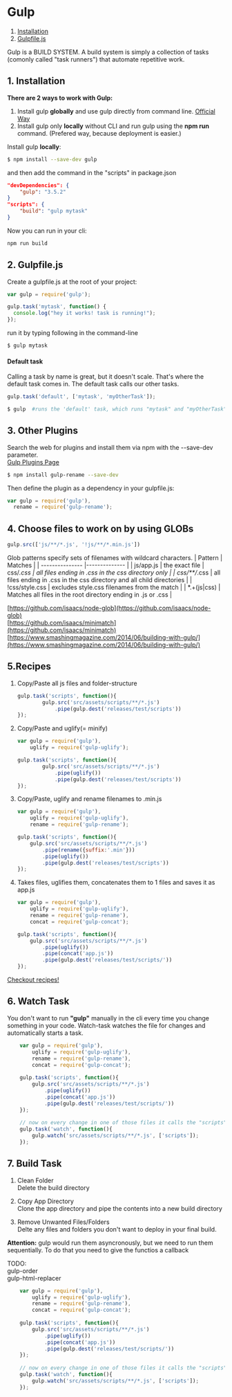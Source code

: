 # Gulp
1. [Installation](#installation)
2. [Gulpfile.js](#gulpfile)

Gulp is a BUILD SYSTEM. A build system is simply a collection of tasks (comonly called "task runners") that automate repetitive work. 

<a name="installation"></a>
##  1. Installation 
__There are 2 ways to work with Gulp:__

1. Install gulp **globally** and use gulp directly from command line. [Official Way](https://github.com/gulpjs/gulp/blob/master/docs/getting-started.md#getting-started)
2. Install gulp only **locally** without CLI and run gulp using the **npm run** command. (Prefered way, because deployment is easier.)

Install gulp **locally**:

```sh
$ npm install --save-dev gulp
```
and then add the command in the "scripts" in package.json

```json
"devDependencies": {
    "gulp": "3.5.2"
}
"scripts": {
    "build": "gulp mytask"
}
```

Now you can run in your cli: 
```sh 
npm run build
```  


<a name="gulpfile"></a>
## 2. Gulpfile.js
Create a gulpfile.js at the root of your project:

```javascript
var gulp = require('gulp');

gulp.task('mytask', function() {
  console.log("hey it works! task is running!");
});
```

run it by typing following in the command-line
```sh 
$ gulp mytask
```  

#### Default task
Calling a task by name is great, but it doesn't scale. That's where the default task comes in.
The default task calls our other tasks.
```javascript
gulp.task('default', ['mytask', 'myOtherTask']);
```
```sh 
$ gulp  #runs the 'default' task, which runs "mytask" and "myOtherTask"
``` 

## 3. Other Plugins
Search the web for plugins and install them via npm with the --save-dev parameter.<br>
[Gulp Plugins Page](http://gulpjs.com/plugins/)


```sh 
$ npm install gulp-rename --save-dev 
``` 

Then define the plugin as a dependency in your gulpfile.js:

```javascript
var gulp = require('gulp'),
  rename = require('gulp-rename');
```

## 4. Choose files to work on by using GLOBs


```javascript
gulp.src(['js/**/*.js', '!js/**/*.min.js'])
```

Glob patterns specify sets of filenames with wildcard characters.
| Pattern         | Matches       |
| --------------- |-------------- |
| js/app.js       | the exact file
| css/*.css       | all files ending in .css in the css directory only |
| css/**/*.css    | all files ending in .css in the css directory and all child directories      |
| !css/style.css  | excludes style.css filenames from the match     |
| *.+(js|css)     | Matches all files in the root directory ending in .js or .css      |


[https://github.com/isaacs/node-glob](https://github.com/isaacs/node-glob)<br>
[https://github.com/isaacs/minimatch](https://github.com/isaacs/minimatch)<br>
[https://www.smashingmagazine.com/2014/06/building-with-gulp/](https://www.smashingmagazine.com/2014/06/building-with-gulp/)<br>


## 5.Recipes

1. Copy/Paste all js files and folder-structure

    ```javascript
    gulp.task('scripts', function(){
            gulp.src('src/assets/scripts/**/*.js')
                .pipe(gulp.dest('releases/test/scripts'))
    });
    ```

2. Copy/Paste and uglify(= minify)

    ```javascript
    var gulp = require('gulp'),
        uglify = require('gulp-uglify');        
    
    gulp.task('scripts', function(){
            gulp.src('src/assets/scripts/**/*.js')
                .pipe(uglify())
                .pipe(gulp.dest('releases/test/scripts'))
    });
    ```

3. Copy/Paste, uglify and rename filenames to .min.js 

    ```javascript
    var gulp = require('gulp'),
        uglify = require('gulp-uglify'),
        rename = require('gulp-rename');
    
    gulp.task('scripts', function(){
        gulp.src('src/assets/scripts/**/*.js')
            .pipe(rename({suffix:'.min'}))
            .pipe(uglify())
            .pipe(gulp.dest('releases/test/scripts'))
    });
    ```

4. Takes files, uglifies them, concatenates them to 1 files and saves it as app.js 

    ```javascript
    var gulp = require('gulp'),
        uglify = require('gulp-uglify'),
        rename = require('gulp-rename'),
        concat = require('gulp-concat');    
    
    gulp.task('scripts', function(){
        gulp.src('src/assets/scripts/**/*.js')
            .pipe(uglify())
            .pipe(concat('app.js'))
            .pipe(gulp.dest('releases/test/scripts/'))
    });
    ```

[Checkout recipes!](https://github.com/gulpjs/gulp/tree/master/docs/recipes)


## 6. Watch Task
You don't want to run **"gulp"** manually in the cli every time you change something in your code. 
Watch-task watches the file for changes and automatically starts a task.

```javascript
    var gulp = require('gulp'),
        uglify = require('gulp-uglify'),
        rename = require('gulp-rename'),
        concat = require('gulp-concat');    
    
    gulp.task('scripts', function(){
        gulp.src('src/assets/scripts/**/*.js')
            .pipe(uglify())
            .pipe(concat('app.js'))
            .pipe(gulp.dest('releases/test/scripts/'))
    });
    
    // now on every change in one of those files it calls the "scripts" task 
    gulp.task('watch', function(){
        gulp.watch('src/assets/scripts/**/*.js', ['scripts']);
    });
```

## 7. Build Task

1. Clean Folder<br> 
Delete the build directory
    
2. Copy App Directory<br>
Clone the app directory and pipe the contents into a new build directory

3. Remove Unwanted Files/Folders<br>
Delte any files and folders you don't want to deploy in your final build.
    
**Attention:** gulp would run them asyncronously, but we need to run them sequentially. To do that you need to give the functios a callback

TODO:<br>
gulp-order<br>
gulp-html-replacer<br>


```javascript
    var gulp = require('gulp'),
        uglify = require('gulp-uglify'),
        rename = require('gulp-rename'),
        concat = require('gulp-concat');    
    
    gulp.task('scripts', function(){
        gulp.src('src/assets/scripts/**/*.js')
            .pipe(uglify())
            .pipe(concat('app.js'))
            .pipe(gulp.dest('releases/test/scripts/'))
    });
    
    // now on every change in one of those files it calls the "scripts" task 
    gulp.task('watch', function(){
        gulp.watch('src/assets/scripts/**/*.js', ['scripts']);
    });
```
